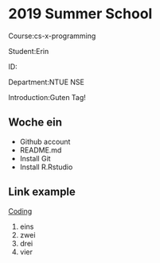 # 2019 Summer School

Course:cs-x-programming

Student:Erin

ID:

Department:NTUE NSE

Introduction:Guten Tag!

## Woche ein
* Github account
* README.md
* Install Git
* Install R.Rstudio

## Link example
[Coding](https://github.com/yo-shi-mi/hw)
1. eins
2. zwei
3. drei
4. vier